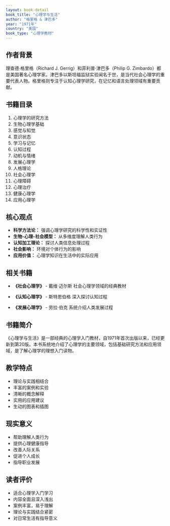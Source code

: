 ```yaml
---
layout: book-detail
book_title: "心理学与生活"
author: "格里格 & 津巴多"
year: "1971年"
country: "美国"
book_type: "心理学教材"
---
```


## 作者背景

理查德·格里格（Richard J. Gerrig）和菲利普·津巴多（Philip G. Zimbardo）都是美国著名心理学家。津巴多以斯坦福监狱实验闻名于世，是当代社会心理学的重要代表人物。格里格则专注于认知心理学研究，在记忆和语言处理领域有重要贡献。

## 书籍目录

1. 心理学的研究方法
2. 生物心理学基础
3. 感觉与知觉
4. 意识状态
5. 学习与记忆
6. 认知过程
7. 动机与情绪
8. 发展心理学
9. 人格理论
10. 社会心理学
11. 心理障碍
12. 心理治疗
13. 健康心理学
14. 应用心理学

## 核心观点

- **科学方法论：** 强调心理学研究的科学性和实证性
- **生物-心理-社会模型：** 从多维度理解人类行为
- **认知加工理论：** 探讨人类信息处理过程
- **社会影响：** 环境对个体行为的影响
- **应用价值：** 心理学知识在生活中的实际应用

## 相关书籍

- **《社会心理学》** - 戴维·迈尔斯
  社会心理学领域的经典教材

- **《认知心理学》** - 斯特恩伯格
  深入探讨认知过程

- **《发展心理学》** - 劳拉·伯克
  系统介绍人类发展过程

## 书籍简介

《心理学与生活》是一部经典的心理学入门教材，自1971年首次出版以来，已经更新到第20版。本书系统地介绍了心理学的主要领域，包括基础研究方法和应用领域，是了解心理学的理想入门读物。

## 教学特点

- 理论与实践相结合
- 丰富的案例和实验
- 清晰的概念解释
- 实用的应用建议
- 生动的图表和插图

## 现实意义

- 帮助理解人类行为
- 提供心理健康指导
- 改善人际关系
- 促进个人成长
- 指导职业发展

## 读者评价

- 适合心理学入门学习
- 内容全面且深入浅出
- 案例丰富，易于理解
- 理论与实践结合紧密
- 对日常生活有指导意义
